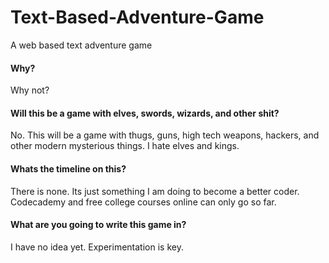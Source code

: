 Text-Based-Adventure-Game
=========================

A web based text adventure game

#### Why?
Why not?

#### Will this be a game with elves, swords, wizards, and other shit?
No. This will be a game with thugs, guns, high tech weapons, hackers, and other modern mysterious things. I hate elves and kings.

#### Whats the timeline on this?
There is none. Its just something I am doing to become a better coder. Codecademy and free college courses online can only go so far. 

#### What are you going to write this game in?
I have no idea yet. Experimentation is key.
